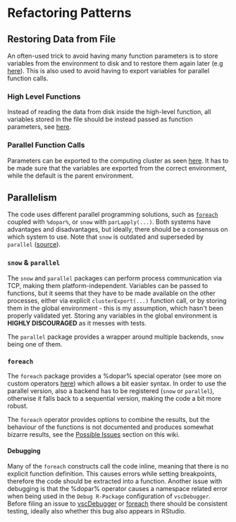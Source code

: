# Refactoring Patterns

## Restoring Data from File
An often-used trick to avoid having many function parameters is to store variables from the environment to disk and to restore them again later (e.g [here](https://github.com/RECETOX/recetox-xMSannotator/blob/c7ad3bb2f4e7cc6aa35d8a0804fe6ef7a8389729/R/multilevelannotationstep3.R#L14-L17)). This is also used to avoid having to export variables for parallel function calls.

### High Level Functions
Instead of reading the data from disk inside the high-level function, all variables stored in the file should be instead passed as function parameters, see [here](https://github.com/hechth/recetox-xMSannotator/blob/e9ea38a1654993488af8b188c2a39f008ecbbfd5/R/multilevelannotationstep2.R#L108-132).

### Parallel Function Calls
Parameters can be exported to the computing cluster as seen [here](https://github.com/hechth/recetox-xMSannotator/blob/e9ea38a1654993488af8b188c2a39f008ecbbfd5/R/multilevelannotation.R#L1264-L1274). It has to be made sure that the variables are exported from the correct environment, while the default is the parent environment.

## Parallelism
The code uses different parallel programming solutions, such as [`foreach`](https://www.rdocumentation.org/packages/foreach/versions/1.5.1) coupled with `%dopar%`, or `snow` with `parLapply(...)`. Both systems have advantages and disadvantages, but ideally, there should be a consensus on which system to use. Note that `snow` is outdated and superseded by `parallel` ([source](https://bookdown.org/rdpeng/rprogdatascience/parallel-computation.html)).

### `snow` & `parallel`
The `snow` and `parallel` packages can perform process communication via TCP, making them platform-independent. Variables can be passed to functions, but it seems that they have to be made available on the other processes, either via explicit `clusterExport(...)` function call, or by storing them in the global environment - this is my assumption, which hasn't been properly validated yet. Storing any variables in the global environment is **HIGHLY DISCOURAGED** as it messes with tests.

The `parallel` package provides a wrapper around multiple backends, `snow` being one of them.

### `foreach`
The `foreach` package provides a %dopar% special operator (see more on custom operators [here](https://stackoverflow.com/questions/25179457/r-what-are-operators-like-in-called-and-how-can-i-learn-about-them)) which allows a bit easier syntax. In order to use the parallel version, also a backend has to be registered (`snow` or `parallel`), otherwise it falls back to a sequential version, making the code a bit more robust.

The `foreach` operator provides options to combine the results, but the behaviour of the functions is not documented and produces somewhat bizarre results, see the [Possible Issues](https://github.com/RECETOX/recetox-xMSannotator/wiki/Possible-Issues) section on this wiki.

#### Debugging
Many of the `foreach` constructs call the code inline, meaning that there is no explicit function definition. This causes errors while setting breakpoints, therefore the code should be extracted into a function. Another issue with debugging is that the %dopar% operator causes a namespace related error when being used in the `Debug R-Package` configuration of `vscDebugger`. Before filing an issue to [vscDebugger](https://github.com/ManuelHentschel/VSCode-R-Debugger) or [foreach](https://github.com/RevolutionAnalytics/foreach) there should be consistent testing, ideally also whether this bug also appears in RStudio.